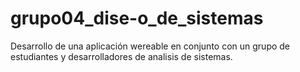 # grupo04_dise-o_de_sistemas
Desarrollo de una aplicación wereable en conjunto con un grupo de estudiantes y desarrolladores de analisis de sistemas.
